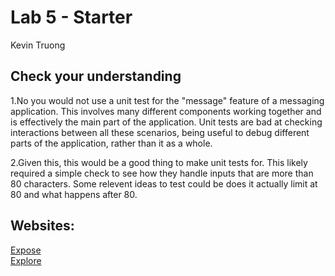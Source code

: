 # Lab 5 - Starter
Kevin Truong

## Check your understanding
1.No you would not use a unit test for the "message" feature of a messaging application. This involves many different components working together and is effectively the main part of the application. Unit tests are bad at checking interactions between all these scenarios, being useful to debug different parts of the application, rather than it as a whole. 

2.Given this, this would be a good thing to make unit tests for. This likely required a simple check to see how they handle inputs that are more than 80 characters. Some relevent ideas to test could be does it actually limit at 80 and what happens after 80.

## Websites:
[Expose](https://azuk132435.github.io/Lab5_Starter/expose.html) <br>
[Explore](https://azuk132435.github.io/Lab5_Starter/explore.html)
